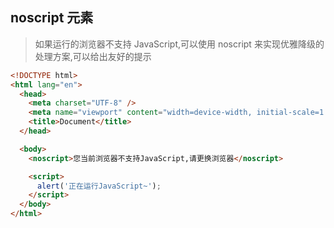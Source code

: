## noscript 元素

> 如果运行的浏览器不支持 JavaScript,可以使用 noscript 来实现优雅降级的处理方案,可以给出友好的提示

```html
<!DOCTYPE html>
<html lang="en">
  <head>
    <meta charset="UTF-8" />
    <meta name="viewport" content="width=device-width, initial-scale=1.0" />
    <title>Document</title>
  </head>

  <body>
    <noscript>您当前浏览器不支持JavaScript,请更换浏览器</noscript>

    <script>
      alert('正在运行JavaScript~');
    </script>
  </body>
</html>
```
